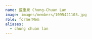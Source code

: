 ```yaml
---
name: 藍重泉 Chung-Chuan Lan 
image: images/members/1095421103.jpg 
role: formerMem
aliases:
  - chung chuan lan
---
```

